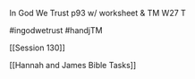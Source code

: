 In God We Trust p93 w/ worksheet & TM W27 T

#ingodwetrust #handjTM 

[[Session 130]]

[[Hannah and James Bible Tasks]]
